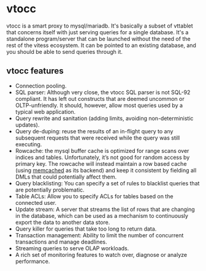 # vtocc

vtocc is a smart proxy to mysql/mariadb. It's basically a subset of
vttablet that concerns itself with just serving queries for a
single database. It's a standalone program/server that can be
launched without the need of the rest of the vitess ecosystem.
It can be pointed to an existing database, and you should be able
to send queries through it.

## vtocc features
* Connection pooling.
* SQL parser: Although very close, the vtocc SQL parser is not SQL-92
  compliant. It has left out constructs that are deemed uncommon or
  OLTP-unfriendly. It should, however, allow most queries used by a
  typical web application.
* Query rewrite and sanitation (adding limits, avoiding non-deterministic updates).
* Query de-duping: reuse the results of an in-flight query to any
  subsequent requests that were received while the query was still
  executing.
* Rowcache: the mysql buffer cache is optimized for range scans over
  indices and tables. Unfortunately, it’s not good for random access
  by primary key. The rowcache will instead maintain a row based cache
  (using [memcached](http://memcached.org/) as its backend) and keep it
  consistent by fielding all DMLs that could potentially affect them.
* Query blacklisting: You can specify a set of rules to blacklist queries
  that are potentially problematic.
* Table ACLs: Allow you to specify ACLs for tables based on the connected
  user.
* Update stream: A server that streams the list of rows that are changing
  in the database, which can be used as a mechanism to continuously export
  the data to another data store.
* Query killer for queries that take too long to return data.
* Transaction management: Ability to limit the number of concurrent
  transactions and manage deadlines.
* Streaming queries to serve OLAP workloads.
* A rich set of monitoring features to watch over, diagnose or analyze performance.
